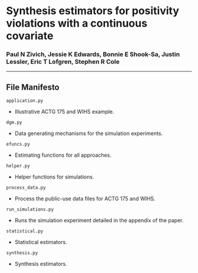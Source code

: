 # Synthesis estimators for positivity violations with a continuous covariate

### Paul N Zivich, Jessie K Edwards, Bonnie E Shook-Sa, Justin Lessler, Eric T Lofgren, Stephen R Cole

-----------------------------------

## File Manifesto

`application.py`
- Illustrative ACTG 175 and WIHS example.

`dgm.py`
- Data generating mechanisms for the simulation experiments.

`efuncs.py`
- Estimating functions for all approaches.

`helper.py`
- Helper functions for simulations.

`process_data.py`
- Process the public-use data files for ACTG 175 and WIHS.

`run_simulations.py`
- Runs the simulation experiment detailed in the appendix of the paper.

`statistical.py`
- Statistical estimators.

`synthesis.py`
- Synthesis estimators.
